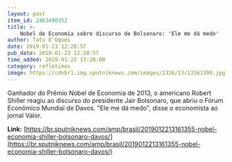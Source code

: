 ```yaml
---
layout: post
item_id: 2463490352
title: >-
    Nobel de Economia sobre discurso de Bolsonaro: 'Ele me dá medo'
author: Tatu D'Oquei
date: 2019-01-23 12:28:57
pub_date: 2019-01-23 12:28:57
time_added: 2019-01-22 13:20:00
category: refletimos
image: https://cdnbr1.img.sputniknews.com/images/1316/13/13161398.jpg
---
```


Ganhador do Prêmio Nobel de Economia de 2013, o americano Robert Shiller reagiu ao discurso do presidente Jair Bolsonaro, que abriu o Fórum Econômico Mundial de Davos. "Ele me dá medo", disse o economista ao jornal Valor.

**Link:** [https://br.sputniknews.com/amp/brasil/2019012213161355-nobel-economia-shiller-bolsonaro-davos/](https://br.sputniknews.com/amp/brasil/2019012213161355-nobel-economia-shiller-bolsonaro-davos/)

